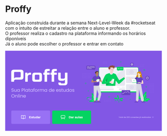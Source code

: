 # Proffy
Aplicação construida durante a semana Next-Level-Week da #rocketseat  
com o intuito de estreitar a relação entre o aluno e professor.   
O professor realiza o cadastro na plataforma informando os horários diponíveis  
Já o aluno pode escolher o professor e entrar em contato   

![Details web](screenshots/banner.png)
